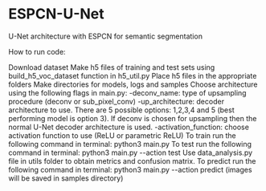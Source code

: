 # ESPCN-U-Net
U-Net architecture with ESPCN for semantic segmentation

How to run code:

Download dataset
Make h5 files of training and test sets using build_h5_voc_dataset function in h5_util.py
Place h5 files in the appropriate folders
Make directories for models, logs and samples
Choose architecture using the following flags in main.py:
  -deconv_name: type of upsampling procedure (deconv or sub_pixel_conv)
  -up_architecture: decoder architecture to use. There are 5 possible options: 1,2,3,4 and 5 (best performing model is option 3). If deconv is chosen for upsampling then the normal U-Net decoder architecture is used.
  -activation_function: choose activation function to use (ReLU or parametric ReLU)
To train run the following command in terminal: python3 main.py
To test run the following command in terminal: python3 main.py --action test 
Use data_analysis.py file in utils folder to obtain metrics and confusion matrix.
To predict run the following command in terminal: python3 main.py --action predict (images will be saved in samples directory) 
